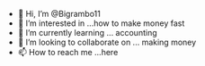- 👋 Hi, I’m @Bigrambo11
- 👀 I’m interested in ...how to make money fast
- 🌱 I’m currently learning ... accounting 
- 💞️ I’m looking to collaborate on ... making money 
- 📫 How to reach me ...here

<!---
Bigrambo11/Bigrambo11 is a ✨ special ✨ repository because its `README.md` (this file) appears on your GitHub profile.
You can click the Preview link to take a look at your changes.
--->
